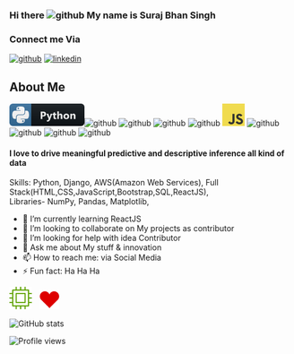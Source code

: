### Hi there <img src='https://github.com/TheDudeThatCode/TheDudeThatCode/blob/master/Assets/Hi.gif' alt='github' height='40'>  My name is Suraj Bhan Singh

### Connect me Via

[<img src='https://cdn.jsdelivr.net/npm/simple-icons@3.0.1/icons/github.svg' alt='github' height='40'>](https://github.com/SurajBhanSingh5)  [<img src='https://cdn.jsdelivr.net/npm/simple-icons@3.0.1/icons/linkedin.svg' alt='linkedin' height='40'>](https://www.linkedin.com/in/suraj-bhan-singh-966216164)


## About Me 

<img src='https://raw.githubusercontent.com/8bithemant/8bithemant/master/svg/dev/languages/python.svg' alt='github' height='40'><img src='https://www.djangoproject.com/m/img/logos/django-logo-negative.png' alt='github' height='40'>
<img src='https://upload.wikimedia.org/wikipedia/commons/thumb/9/93/Amazon_Web_Services_Logo.svg/1200px-Amazon_Web_Services_Logo.svg.png' alt='github' height='40'>
 <img src='https://ensocore.com/media/61/reactjs-logo-sticker%20%281%29.jpg' alt='github' height='40'>
   <img src='https://i.pinimg.com/originals/52/2e/6b/522e6bc1a11d1726a35f81cbd979395f.jpg' alt='github' height='40'>
<img src='https://raw.githubusercontent.com/github/explore/80688e429a7d4ef2fca1e82350fe8e3517d3494d/topics/javascript/javascript.png' alt='github' height='40'>
<img src='https://upload.wikimedia.org/wikipedia/commons/thumb/b/b2/Bootstrap_logo.svg/1200px-Bootstrap_logo.svg.png' alt='github' height='40'>
<img src='https://john-dugan.com/wp-content/uploads/2014/10/jquery-logo-blue.png' alt='github' height='40'>
<img src='https://upload.wikimedia.org/wikipedia/commons/1/18/ISO_C%2B%2B_Logo.svg' alt='github' height='40'>
<img src='https://cdn.iconscout.com/icon/free/png-512/c-programming-569564.png' alt='github' height='40'>


#### I love to drive meaningful predictive and descriptive inference all kind of data

Skills:  Python,  Django, AWS(Amazon Web Services),   Full Stack(HTML,CSS,JavaScript,Bootstrap,SQL,ReactJS),   
Libraries-  NumPy, Pandas, Matplotlib,

- 🌱 I’m currently learning ReactJS 
- 👯 I’m looking to collaborate on My projects as contributor  
- 🤔 I’m looking for help with idea Contributor  
- 💬 Ask me about My stuff & innovation  
- 📫 How to reach me: via Social Media  
- ⚡ Fun fact: Ha Ha Ha  




<a href='https://docs.github.com/en/developers'><img src='https://raw.githubusercontent.com/acervenky/animated-github-badges/master/assets/devbadge.gif' width='40' height='40'></a> <a href='https://docs.github.com/en/github/supporting-the-open-source-community-with-github-sponsors'><img src='https://raw.githubusercontent.com/acervenky/animated-github-badges/master/assets/sponsorbadge.gif' width='35' height='35'></a> 

![GitHub stats](https://github-readme-stats.vercel.app/api?username=SurajBhanSingh5&show_icons=true)  

![Profile views](https://gpvc.arturio.dev/SurajBhanSingh5)

